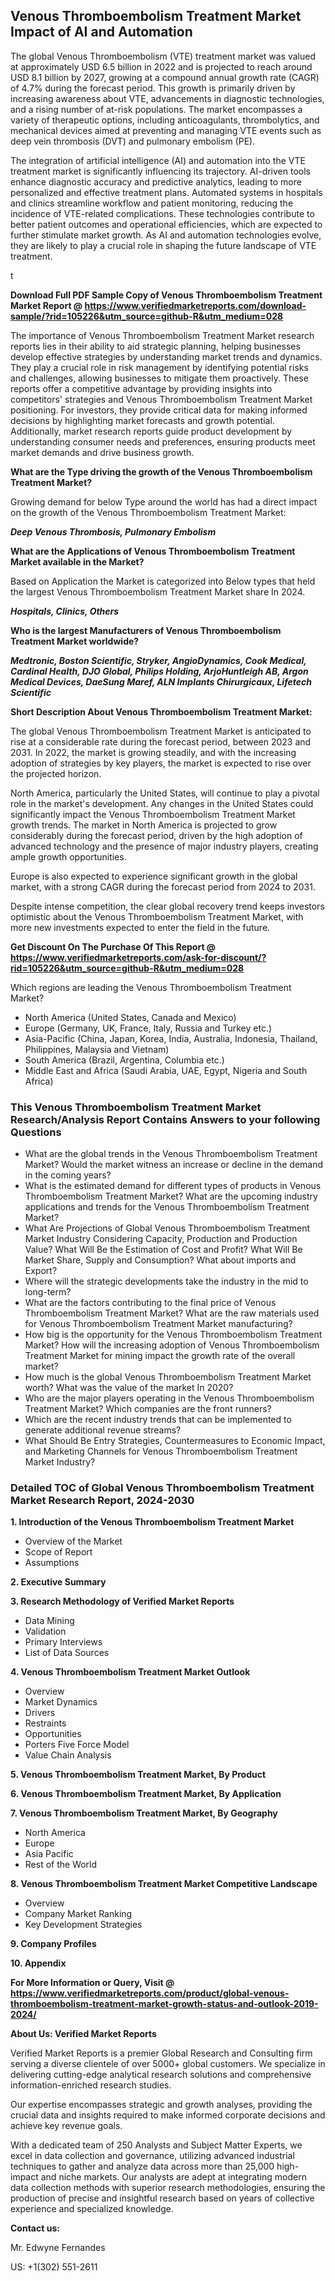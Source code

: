 <h2>Venous Thromboembolism Treatment Market Impact of AI and Automation</h2><p>The global Venous Thromboembolism (VTE) treatment market was valued at approximately USD 6.5 billion in 2022 and is projected to reach around USD 8.1 billion by 2027, growing at a compound annual growth rate (CAGR) of 4.7% during the forecast period. This growth is primarily driven by increasing awareness about VTE, advancements in diagnostic technologies, and a rising number of at-risk populations. The market encompasses a variety of therapeutic options, including anticoagulants, thrombolytics, and mechanical devices aimed at preventing and managing VTE events such as deep vein thrombosis (DVT) and pulmonary embolism (PE).</p><p>The integration of artificial intelligence (AI) and automation into the VTE treatment market is significantly influencing its trajectory. AI-driven tools enhance diagnostic accuracy and predictive analytics, leading to more personalized and effective treatment plans. Automated systems in hospitals and clinics streamline workflow and patient monitoring, reducing the incidence of VTE-related complications. These technologies contribute to better patient outcomes and operational efficiencies, which are expected to further stimulate market growth. As AI and automation technologies evolve, they are likely to play a crucial role in shaping the future landscape of VTE treatment.</p>t</p><p id="" class=""><strong>Download Full PDF Sample Copy of Venous Thromboembolism Treatment Market Report @ <a href="https://www.verifiedmarketreports.com/download-sample/?rid=105226&utm_source=github-R&utm_medium=028" target="_blank">https://www.verifiedmarketreports.com/download-sample/?rid=105226&utm_source=github-R&utm_medium=028</a></strong></p><p>The importance of&nbsp;Venous Thromboembolism Treatment Market research reports lies in their ability to aid strategic planning, helping businesses develop effective strategies by understanding market trends and dynamics. They play a crucial role in risk management by identifying potential risks and challenges, allowing businesses to mitigate them proactively. These reports offer a competitive advantage by providing insights into competitors' strategies and Venous Thromboembolism Treatment Market positioning. For investors, they provide critical data for making informed decisions by highlighting market forecasts and growth potential. Additionally, market research reports guide product development by understanding consumer needs and preferences, ensuring products meet market demands and drive business growth.</p><p><strong>What are the&nbsp;Type driving the growth of the Venous Thromboembolism Treatment Market?</strong></p><p id="" class="">Growing demand for below Type around the world has had a direct impact on the growth of the Venous Thromboembolism Treatment Market:</p><em><strong>Deep Venous Thrombosis, Pulmonary Embolism</strong></em></p><strong>What are the&nbsp;Applications&nbsp;of Venous Thromboembolism Treatment Market available in the Market?</strong></p><p id="" class="">Based on Application the Market is categorized into Below types that held the largest Venous Thromboembolism Treatment Market share In 2024.</p><em><strong>Hospitals, Clinics, Others</strong></em></p><strong>Who is the largest Manufacturers of Venous Thromboembolism Treatment Market worldwide?</strong></p><p><em><strong>Medtronic, Boston Scientific, Stryker, AngioDynamics, Cook Medical, Cardinal Health, DJO Global, Philips Holding, ArjoHuntleigh AB, Argon Medical Devices, DaeSung Maref, ALN Implants Chirurgicaux, Lifetech Scientific</strong></em></p><p id="" class=""><strong>Short Description About Venous Thromboembolism Treatment Market:</strong></p><p>The global Venous Thromboembolism Treatment Market is anticipated to rise at a considerable rate during the forecast period, between 2023 and 2031. In 2022, the market is growing steadily, and with the increasing adoption of strategies by key players, the market is expected to rise over the projected horizon.</p><p>North America, particularly the United States, will continue to play a pivotal role in the market's development. Any changes in the United States could significantly impact the Venous Thromboembolism Treatment Market growth trends. The market in North America is projected to grow considerably during the forecast period, driven by the high adoption of advanced technology and the presence of major industry players, creating ample growth opportunities.</p><p>Europe is also expected to experience significant growth in the global market, with a strong CAGR during the forecast period from 2024 to 2031.</p><p>Despite intense competition, the clear global recovery trend keeps investors optimistic about the Venous Thromboembolism Treatment Market, with more new investments expected to enter the field in the future.</p><p id="" class=""><strong>Get Discount On The Purchase Of This Report @ <a href="https://www.verifiedmarketreports.com/ask-for-discount/?rid=105226&utm_source=github-R&utm_medium=028" target="_blank">https://www.verifiedmarketreports.com/ask-for-discount/?rid=105226&utm_source=github-R&utm_medium=028</a></strong></p>Which regions are leading the Venous Thromboembolism Treatment Market?</p><ul><li>North America (United States, Canada and Mexico)</li><li>Europe (Germany, UK, France, Italy, Russia and Turkey etc.)</li><li>Asia-Pacific (China, Japan, Korea, India, Australia, Indonesia, Thailand, Philippines, Malaysia and Vietnam)</li><li>South America (Brazil, Argentina, Columbia etc.)</li><li>Middle East and Africa (Saudi Arabia, UAE, Egypt, Nigeria and South Africa)</li></ul><h3 id="" class="">This Venous Thromboembolism Treatment Market Research/Analysis Report Contains Answers to your following Questions</h3><ul><li>What are the global trends in the Venous Thromboembolism Treatment Market? Would the market witness an increase or decline in the demand in the coming years?</li><li>What is the estimated demand for different types of products in Venous Thromboembolism Treatment Market? What are the upcoming industry applications and trends for the Venous Thromboembolism Treatment Market?</li><li>What Are Projections of Global Venous Thromboembolism Treatment Market Industry Considering Capacity, Production and Production Value? What Will Be the Estimation of Cost and Profit? What Will Be Market Share, Supply and Consumption? What about imports and Export?</li><li>Where will the strategic developments take the industry in the mid to long-term?</li><li>What are the factors contributing to the final price of Venous Thromboembolism Treatment Market? What are the raw materials used for Venous Thromboembolism Treatment Market manufacturing?</li><li>How big is the opportunity for the Venous Thromboembolism Treatment Market? How will the increasing adoption of Venous Thromboembolism Treatment Market for mining impact the growth rate of the overall market?</li><li>How much is the global Venous Thromboembolism Treatment Market worth? What was the value of the market In 2020?</li><li>Who are the major players operating in the Venous Thromboembolism Treatment Market? Which companies are the front runners?</li><li>Which are the recent industry trends that can be implemented to generate additional revenue streams?</li><li>What Should Be Entry Strategies, Countermeasures to Economic Impact, and Marketing Channels for Venous Thromboembolism Treatment Market Industry?</li></ul><h3 id="" class="">Detailed TOC of Global Venous Thromboembolism Treatment Market Research Report, 2024-2030</h3><p id="" class=""><strong>1. Introduction of the Venous Thromboembolism Treatment Market</strong></p><ul><li>Overview of the Market</li><li>Scope of Report</li><li>Assumptions</li></ul><p id="" class=""><strong>2. Executive Summary</strong></p><p id="" class=""><strong>3. Research Methodology of Verified Market Reports</strong></p><ul><li>Data Mining</li><li>Validation</li><li>Primary Interviews</li><li>List of Data Sources</li></ul><p id="" class=""><strong>4. Venous Thromboembolism Treatment Market Outlook</strong></p><ul><li>Overview</li><li>Market Dynamics</li><li>Drivers</li><li>Restraints</li><li>Opportunities</li><li>Porters Five Force Model</li><li>Value Chain Analysis</li></ul><p id="" class=""><strong>5. Venous Thromboembolism Treatment Market, By Product</strong></p><p id="" class=""><strong>6. Venous Thromboembolism Treatment Market, By Application</strong></p><p id="" class=""><strong>7. Venous Thromboembolism Treatment Market, By Geography</strong></p><ul><li>North America</li><li>Europe</li><li>Asia Pacific</li><li>Rest of the World</li></ul><p id="" class=""><strong>8. Venous Thromboembolism Treatment Market Competitive Landscape</strong></p><ul><li>Overview</li><li>Company Market Ranking</li><li>Key Development Strategies</li></ul><p id="" class=""><strong>9. Company Profiles</strong></p><p id="" class=""><strong>10. Appendix</strong></p><p id="" class=""><strong>For More Information or Query, Visit @ <a href="https://www.verifiedmarketreports.com/product/global-venous-thromboembolism-treatment-market-growth-status-and-outlook-2019-2024/" target="_blank">https://www.verifiedmarketreports.com/product/global-venous-thromboembolism-treatment-market-growth-status-and-outlook-2019-2024/</a></strong></p><p id="" class=""><strong>About Us: Verified Market Reports</strong></p><p id="" class="">Verified Market Reports is a premier Global Research and Consulting firm serving a diverse clientele of over 5000+ global customers. We specialize in delivering cutting-edge analytical research solutions and comprehensive information-enriched research studies.</p><p id="" class="">Our expertise encompasses strategic and growth analyses, providing the crucial data and insights required to make informed corporate decisions and achieve key revenue goals.</p><p id="" class="">With a dedicated team of 250 Analysts and Subject Matter Experts, we excel in data collection and governance, utilizing advanced industrial techniques to gather and analyze data across more than 25,000 high-impact and niche markets. Our analysts are adept at integrating modern data collection methods with superior research methodologies, ensuring the production of precise and insightful research based on years of collective experience and specialized knowledge.</p><p id="" class=""><strong>Contact us:</strong></p><p id="" class="">Mr. Edwyne Fernandes</p><p id="" class="">US: +1(302) 551-2611</p>